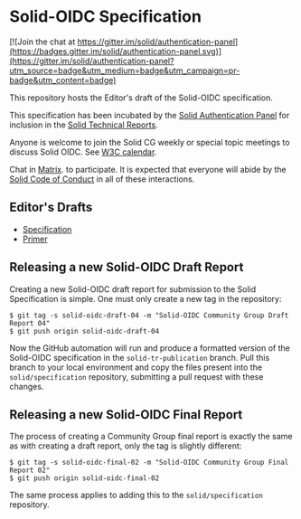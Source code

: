 # Solid-OIDC Specification

[![Join the chat at https://gitter.im/solid/authentication-panel](https://badges.gitter.im/solid/authentication-panel.svg)](https://gitter.im/solid/authentication-panel?utm_source=badge&utm_medium=badge&utm_campaign=pr-badge&utm_content=badge)

This repository hosts the Editor's draft of the Solid-OIDC specification.

This specification has been incubated by the
[Solid Authentication Panel](https://github.com/solid/authentication-panel) for inclusion in the
[Solid Technical Reports](https://solidproject.org/TR/).

Anyone is welcome to join the Solid CG weekly or special topic meetings to discuss Solid OIDC. See [W3C calendar](https://www.w3.org/groups/cg/solid/calendar).

Chat in [Matrix](https://matrix.to/#/#solid_specification:gitter.im).
to participate. It is expected that everyone will abide by the
[Solid Code of Conduct](https://github.com/solid/process/blob/main/code-of-conduct.md)
in all of these interactions.

## Editor's Drafts

* [Specification](https://solid.github.io/solid-oidc/)
* [Primer](https://solid.github.io/solid-oidc/primer/)

## Releasing a new Solid-OIDC Draft Report

Creating a new Solid-OIDC draft report for submission to the Solid Specification is simple.
One must only create a new tag in the repository:

    $ git tag -s solid-oidc-draft-04 -m "Solid-OIDC Community Group Draft Report 04"
    $ git push origin solid-oidc-draft-04

Now the GitHub automation will run and produce a formatted version of the Solid-OIDC
specification in the `solid-tr-publication` branch. Pull this branch to your local
environment and copy the files present into the `solid/specification` repository,
submitting a pull request with these changes.

## Releasing a new Solid-OIDC Final Report

The process of creating a Community Group final report is exactly the same as with
creating a draft report, only the tag is slightly different:

    $ git tag -s solid-oidc-final-02 -m "Solid-OIDC Community Group Final Report 02"
    $ git push origin solid-oidc-final-02

The same process applies to adding this to the `solid/specification` repository.
